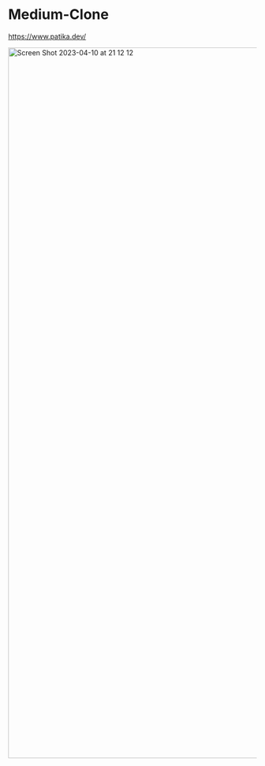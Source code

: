 # Medium-Clone
https://www.patika.dev/

<img width="1440" alt="Screen Shot 2023-04-10 at 21 12 12" src="https://user-images.githubusercontent.com/112583001/230965333-f6fb20a1-9279-4eb4-ab51-576bb8698341.png">

